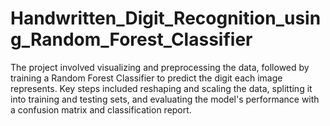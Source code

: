 # Handwritten_Digit_Recognition_using_Random_Forest_Classifier
The project involved visualizing and preprocessing the data, followed by training a Random Forest Classifier to predict the digit each image represents. Key steps included reshaping and scaling the data, splitting it into training and testing sets, and evaluating the model's performance with a confusion matrix and classification report.
